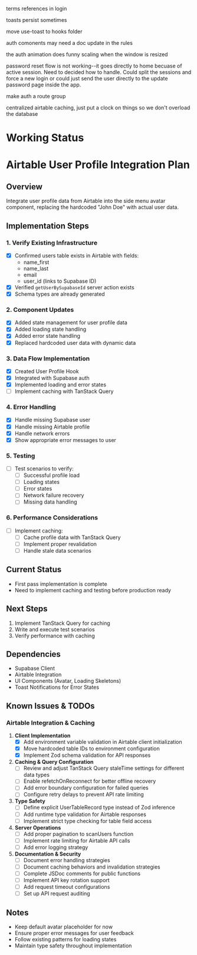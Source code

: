 terms references in login

toasts persist sometimes

move use-toast to hooks folder

auth comonents may need a doc update in the rules

the auth animation does funny scaling when the window is resized

password reset flow is not working--it goes directly to home becuase of active session. Need to decided how to handle. Could split the sessions and force a new login or could just send the user directly to the update password page inside the app.

make auth a route group

centralized airtable caching, just put a clock on things so we don't overload the database


# Working Status

# Airtable User Profile Integration Plan

## Overview
Integrate user profile data from Airtable into the side menu avatar component, replacing the hardcoded "John Doe" with actual user data.

## Implementation Steps

### 1. Verify Existing Infrastructure 
- [x] Confirmed users table exists in Airtable with fields:
  - name_first
  - name_last
  - email
  - user_id (links to Supabase ID)
- [x] Verified `getUserBySupabaseId` server action exists
- [x] Schema types are already generated

### 2. Component Updates 
- [x] Added state management for user profile data
- [x] Added loading state handling
- [x] Added error state handling
- [x] Replaced hardcoded user data with dynamic data

### 3. Data Flow Implementation 
- [x] Created User Profile Hook
- [x] Integrated with Supabase auth
- [x] Implemented loading and error states
- [ ] Implement caching with TanStack Query

### 4. Error Handling 
- [x] Handle missing Supabase user
- [x] Handle missing Airtable profile
- [x] Handle network errors
- [x] Show appropriate error messages to user

### 5. Testing 
- [ ] Test scenarios to verify:
  - [ ] Successful profile load
  - [ ] Loading states
  - [ ] Error states
  - [ ] Network failure recovery
  - [ ] Missing data handling

### 6. Performance Considerations 
- [ ] Implement caching:
  - [ ] Cache profile data with TanStack Query
  - [ ] Implement proper revalidation
  - [ ] Handle stale data scenarios

## Current Status
- First pass implementation is complete 
- Need to implement caching and testing before production ready 

## Next Steps
1. Implement TanStack Query for caching
2. Write and execute test scenarios
3. Verify performance with caching

## Dependencies
- Supabase Client
- Airtable Integration
- UI Components (Avatar, Loading Skeletons)
- Toast Notifications for Error States

## Known Issues & TODOs

### Airtable Integration & Caching
1. **Client Implementation**
   - [x] Add environment variable validation in Airtable client initialization
   - [x] Move hardcoded table IDs to environment configuration
   - [x] Implement Zod schema validation for API responses

2. **Caching & Query Configuration**
   - [ ] Review and adjust TanStack Query staleTime settings for different data types
   - [ ] Enable refetchOnReconnect for better offline recovery
   - [ ] Add error boundary configuration for failed queries
   - [ ] Configure retry delays to prevent API rate limiting

3. **Type Safety**
   - [ ] Define explicit UserTableRecord type instead of Zod inference
   - [ ] Add runtime type validation for Airtable responses
   - [ ] Implement strict type checking for table field access

4. **Server Operations**
   - [ ] Add proper pagination to scanUsers function
   - [ ] Implement rate limiting for Airtable API calls
   - [ ] Add error logging strategy

5. **Documentation & Security**
   - [ ] Document error handling strategies
   - [ ] Document caching behaviors and invalidation strategies
   - [ ] Complete JSDoc comments for public functions
   - [ ] Implement API key rotation support
   - [ ] Add request timeout configurations
   - [ ] Set up API request auditing

## Notes
- Keep default avatar placeholder for now
- Ensure proper error messages for user feedback
- Follow existing patterns for loading states
- Maintain type safety throughout implementation

